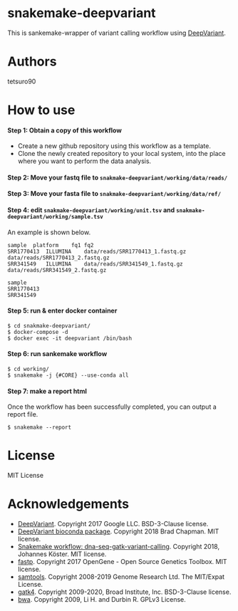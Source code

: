 # snakemake-deepvariant
This is sankemake-wrapper of variant calling workflow using [DeepVariant](https://github.com/google/deepvariant).  

# Authors
tetsuro90

# How to use

#### Step 1: Obtain a copy of this workflow
* Create a new github repository using this workflow as a template.
* Clone the newly created repository to your local system, into the place where you want to perform the data analysis.

#### Step 2: Move your fastq file to `snakmake-deepvariant/working/data/reads/`

#### Step 3: Move your fasta file to `snakmake-deepvariant/working/data/ref/`

#### Step 4: edit `snakmake-deepvariant/working/unit.tsv` and `snakmake-deepvariant/working/sample.tsv`
An example is shown below.  
```
sample	platform	fq1	fq2
SRR1770413	ILLUMINA	data/reads/SRR1770413_1.fastq.gz	data/reads/SRR1770413_2.fastq.gz
SRR341549	ILLUMINA	data/reads/SRR341549_1.fastq.gz	data/reads/SRR341549_2.fastq.gz
```

```
sample
SRR1770413
SRR341549
```

#### Step 5: run & enter docker container
```
$ cd snakmake-deepvariant/
$ docker-compose -d
$ docker exec -it deepvariant /bin/bash
```

#### Step 6: run sankemake workflow
```
$ cd working/
$ snakemake -j {#CORE} --use-conda all
```

#### Step 7: make a report html
Once the workflow has been successfully completed, you can output a report file.
```
$ snakemake --report
```

# License
MIT License

# Acknowledgements
* [DeepVariant](https://github.com/google/deepvariant). Copyright 2017 Google LLC. BSD-3-Clause license.
* [DeepVariant bioconda package](https://github.com/bioconda/bioconda-recipes/tree/master/recipes/deepvariant). Copyright 2018 Brad Chapman. MIT license.
* [Snakemake workflow: dna-seq-gatk-variant-calling](https://github.com/snakemake-workflows/dna-seq-gatk-variant-calling). Copyright 2018, Johannes Köster. MIT license.
* [fastp](https://github.com/OpenGene/fastp). Copyright 2017 OpenGene - Open Source Genetics Toolbox. MIT license.
* [samtools](https://github.com/samtools/samtools). Copyright 2008-2019 Genome Research Ltd. The MIT/Expat License.
* [gatk4](https://github.com/broadinstitute/gatk). Copyright 2009-2020, Broad Institute, Inc. BSD-3-Clause license.
* [bwa](https://github.com/lh3/bwa). Copyright 2009, Li H. and Durbin R. GPLv3 License.
 
